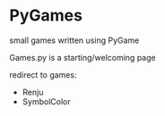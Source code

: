 # PyGames

small games written using PyGame

Games.py is a starting/welcoming page

redirect to games:
- Renju
- SymbolColor